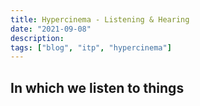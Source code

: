 ```yaml
---
title: Hypercinema - Listening & Hearing
date: "2021-09-08"
description:
tags: ["blog", "itp", "hypercinema"]
---
```


## In which we listen to things
